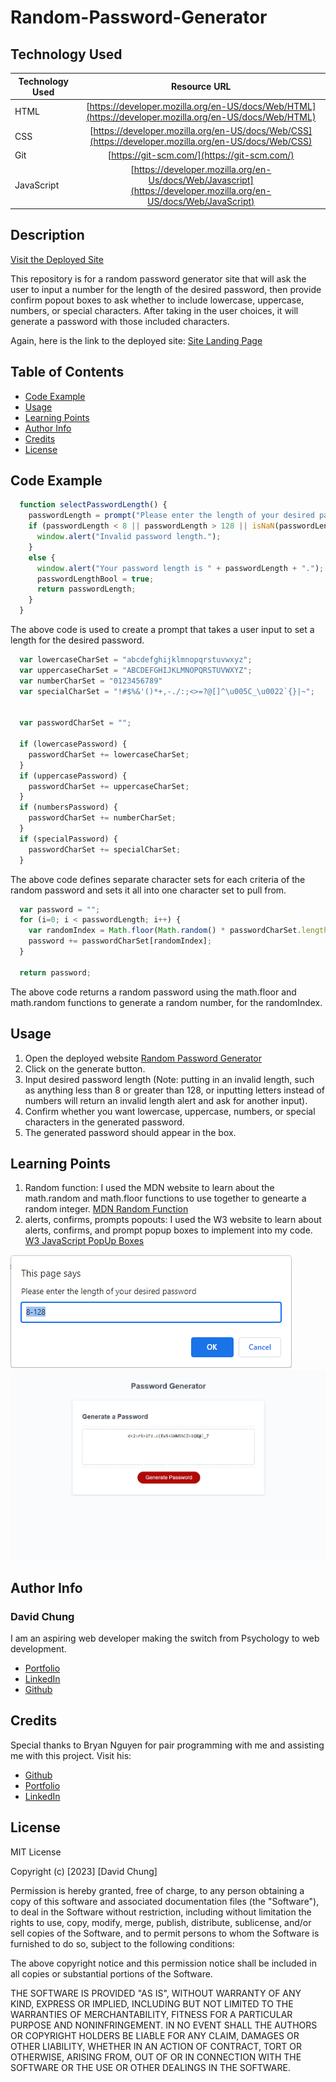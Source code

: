 # Random-Password-Generator

## Technology Used 

| Technology Used         | Resource URL           | 
| ------------- |:-------------:| 
| HTML      | [https://developer.mozilla.org/en-US/docs/Web/HTML](https://developer.mozilla.org/en-US/docs/Web/HTML) | 
| CSS       | [https://developer.mozilla.org/en-US/docs/Web/CSS](https://developer.mozilla.org/en-US/docs/Web/CSS)      |   
| Git       | [https://git-scm.com/](https://git-scm.com/)     |    
| JavaScript| [https://developer.mozilla.org/en-Us/docs/Web/Javascript](https://developer.mozilla.org/en-US/docs/Web/JavaScript) |

## Description 

[Visit the Deployed Site](https://dchung13.github.io/Random-Password-Generator/)

This repository is for a random password generator site that will ask the user to input a number for the length of the desired password,
then provide confirm popout boxes to ask whether to include lowercase, uppercase, numbers, or special characters.
After taking in the user choices, it will generate a password with those included characters.


Again, here is the link to the deployed site:
[Site Landing Page](https://dchung13.github.io/Random-Password-Generator/)


## Table of Contents 

* [Code Example](#code-example)
* [Usage](#usage)
* [Learning Points](#learning-points)
* [Author Info](#author-info)
* [Credits](#credits)
* [License](#license)


## Code Example


```js
  function selectPasswordLength() {
    passwordLength = prompt("Please enter the length of your desired password", "8-128");
    if (passwordLength < 8 || passwordLength > 128 || isNaN(passwordLength)) {
      window.alert("Invalid password length.");
    }
    else {
      window.alert("Your password length is " + passwordLength + ".");
      passwordLengthBool = true;
      return passwordLength;
    }
  }
```
The above code is used to create a prompt that takes a user input to set a length for the desired password.


```js
  var lowercaseCharSet = "abcdefghijklmnopqrstuvwxyz";
  var uppercaseCharSet = "ABCDEFGHIJKLMNOPQRSTUVWXYZ";
  var numberCharSet = "0123456789"
  var specialCharSet = "!#$%&'()*+,-./:;<>=?@[]^\u005C_\u0022`{}|~";


  var passwordCharSet = "";

  if (lowercasePassword) {
    passwordCharSet += lowercaseCharSet;
  }
  if (uppercasePassword) {
    passwordCharSet += uppercaseCharSet;
  }
  if (numbersPassword) {
    passwordCharSet += numberCharSet;
  }
  if (specialPassword) {
    passwordCharSet += specialCharSet;
  }
```
The above code defines separate character sets for each criteria of the random password and sets it all into one character set to pull from.



```js
  var password = "";
  for (i=0; i < passwordLength; i++) {
    var randomIndex = Math.floor(Math.random() * passwordCharSet.length);
    password += passwordCharSet[randomIndex];
  }

  return password;
```
The above code returns a random password using the math.floor and math.random functions to generate a random number, for the randomIndex.


## Usage

1. Open the deployed website [Random Password Generator](https://dchung13.github.io/Random-Password-Generator/)
2. Click on the generate button.
3. Input desired password length (Note: putting in an invalid length, such as anything less than 8 or greater than 128, or inputting letters instead of numbers will return an invalid length alert and ask for another input).
4. Confirm whether you want lowercase, uppercase, numbers, or special characters in the generated password.
5. The generated password should appear in the box.

## Learning Points 

1. Random function: I used the MDN website to learn about the math.random and math.floor functions to use together to genearte a random integer. [MDN Random Function](https://developer.mozilla.org/en-US/docs/Web/JavaScript/Reference/Global_Objects/Math/random)
2. alerts, confirms, prompts popouts: I used the W3 website to learn about alerts, confirms, and prompt popup boxes to implement into my code. [W3 JavaScript PopUp Boxes](https://www.w3schools.com/js/js_popup.asp)


![Screenshot of prompt window](screenshot%20of%20popup%20window.png)
![Screenshot of website](screenshot%20of%20website.png)

## Author Info

### David Chung
I am an aspiring web developer making the switch from Psychology to web development.

* [Portfolio](https://dchung13.github.io/David-Chung-Portfolio/) 
* [LinkedIn](https://www.linkedin.com/in/david-chung-77141526b/)
* [Github](https://github.com/dchung13/)


## Credits

Special thanks to Bryan Nguyen for pair programming with me and assisting me with this project.
Visit his: 
* [Github](https://github.com/bryannguyen9/)
* [Portfolio](https://bryannguyen9.github.io/Bryan-Nguyen-Portfolio/)
* [LinkedIn](https://linkedin.com/in/bryannguyen9)


## License

MIT License

Copyright (c) [2023] [David Chung]

Permission is hereby granted, free of charge, to any person obtaining a copy
of this software and associated documentation files (the "Software"), to deal
in the Software without restriction, including without limitation the rights
to use, copy, modify, merge, publish, distribute, sublicense, and/or sell
copies of the Software, and to permit persons to whom the Software is
furnished to do so, subject to the following conditions:

The above copyright notice and this permission notice shall be included in all
copies or substantial portions of the Software.

THE SOFTWARE IS PROVIDED "AS IS", WITHOUT WARRANTY OF ANY KIND, EXPRESS OR
IMPLIED, INCLUDING BUT NOT LIMITED TO THE WARRANTIES OF MERCHANTABILITY,
FITNESS FOR A PARTICULAR PURPOSE AND NONINFRINGEMENT. IN NO EVENT SHALL THE
AUTHORS OR COPYRIGHT HOLDERS BE LIABLE FOR ANY CLAIM, DAMAGES OR OTHER
LIABILITY, WHETHER IN AN ACTION OF CONTRACT, TORT OR OTHERWISE, ARISING FROM,
OUT OF OR IN CONNECTION WITH THE SOFTWARE OR THE USE OR OTHER DEALINGS IN THE
SOFTWARE.


